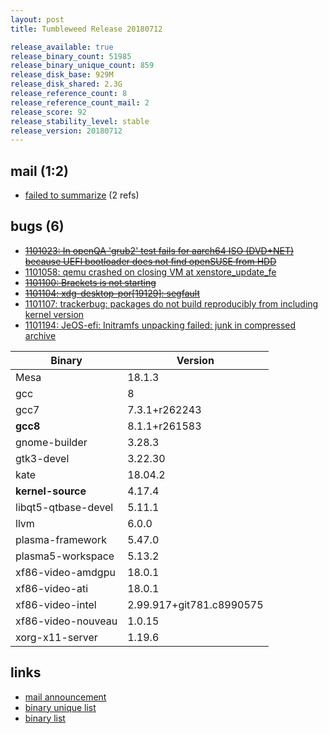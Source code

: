 ```yaml
---
layout: post
title: Tumbleweed Release 20180712

release_available: true
release_binary_count: 51985
release_binary_unique_count: 859
release_disk_base: 929M
release_disk_shared: 2.3G
release_reference_count: 8
release_reference_count_mail: 2
release_score: 92
release_stability_level: stable
release_version: 20180712
---
```


## mail (1:2)

- [failed to summarize](https://lists.opensuse.org/opensuse-factory/2018-07/msg00163.html) (2 refs)

## bugs (6)

<!--more-->

- ~~[1101023: In openQA 'grub2' test fails for aarch64 ISO (DVD+NET)  because UEFI bootloader does not find openSUSE from HDD](https://bugzilla.opensuse.org/show_bug.cgi?id=1101023)~~
- [1101058: qemu crashed on closing VM at xenstore_update_fe](https://bugzilla.opensuse.org/show_bug.cgi?id=1101058)
- ~~[1101100: Brackets is not starting](https://bugzilla.opensuse.org/show_bug.cgi?id=1101100)~~
- ~~[1101104: xdg-desktop-por\[19129\]: segfault](https://bugzilla.opensuse.org/show_bug.cgi?id=1101104)~~
- [1101107: trackerbug: packages do not build reproducibly from including kernel version](https://bugzilla.opensuse.org/show_bug.cgi?id=1101107)
- [1101194: JeOS-efi: Initramfs unpacking failed: junk in compressed archive](https://bugzilla.opensuse.org/show_bug.cgi?id=1101194)

Binary | Version
--- | ---
Mesa | 18.1.3
gcc | 8
gcc7 | 7.3.1+r262243
**gcc8** | 8.1.1+r261583
gnome-builder | 3.28.3
gtk3-devel | 3.22.30
kate | 18.04.2
**kernel-source** | 4.17.4
libqt5-qtbase-devel | 5.11.1
llvm | 6.0.0
plasma-framework | 5.47.0
plasma5-workspace | 5.13.2
xf86-video-amdgpu | 18.0.1
xf86-video-ati | 18.0.1
xf86-video-intel | 2.99.917+git781.c8990575
xf86-video-nouveau | 1.0.15
xorg-x11-server | 1.19.6

## links

- [mail announcement](https://lists.opensuse.org/opensuse-factory/2018-07/msg00093.html)
- [binary unique list](http://download.tumbleweed.boombatower.com/20180712/rpm.unique.list)
- [binary list](http://download.tumbleweed.boombatower.com/20180712/rpm.list)
